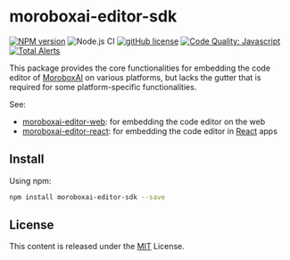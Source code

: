 # moroboxai-editor-sdk

[![NPM version](https://img.shields.io/npm/v/moroboxai-editor-sdk.svg)](https://www.npmjs.com/package/moroboxai-editor-sdk)
![Node.js CI](https://github.com/moroboxai/moroboxai-editor-sdk/workflows/Node.js%20CI/badge.svg)
[![gitHub license](https://img.shields.io/badge/license-MIT-blue.svg)](https://github.com/moroboxai/moroboxai-editor-sdk/blob/master/LICENSE)
[![Code Quality: Javascript](https://img.shields.io/lgtm/grade/javascript/g/moroboxai/moroboxai-editor-sdk.svg?logo=lgtm&logoWidth=18)](https://lgtm.com/projects/g/moroboxai/moroboxai-editor-sdk/context:javascript)
[![Total Alerts](https://img.shields.io/lgtm/alerts/g/moroboxai/moroboxai-editor-sdk.svg?logo=lgtm&logoWidth=18)](https://lgtm.com/projects/g/moroboxai/moroboxai-editor-sdk/alerts)

This package provides the core functionalities for embedding the code editor of [MoroboxAI](https://github.com/moroboxai) on various platforms, but lacks the gutter that is required for some platform-specific functionalities.

See:
  * [moroboxai-editor-web](https://github.com/moroboxai/moroboxai-editor-web): for embedding the code editor on the web
  * [moroboxai-editor-react](https://github.com/moroboxai/moroboxai-editor-react): for embedding the code editor in [React](https://en.reactjs.org/) apps

## Install

Using npm:

```bash
npm install moroboxai-editor-sdk --save
```

## License

This content is released under the [MIT](http://opensource.org/licenses/MIT) License.
